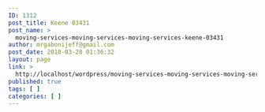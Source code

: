 ```yaml
---
ID: 1312
post_title: Keene 03431
post_name: >
  moving-services-moving-services-moving-services-keene-03431
author: mrgabonijeff@gmail.com
post_date: 2018-03-28 01:36:32
layout: page
link: >
  http://localhost/wordpress/moving-services-moving-services-moving-services-keene-03431/
published: true
tags: [ ]
categories: [ ]
---
```

